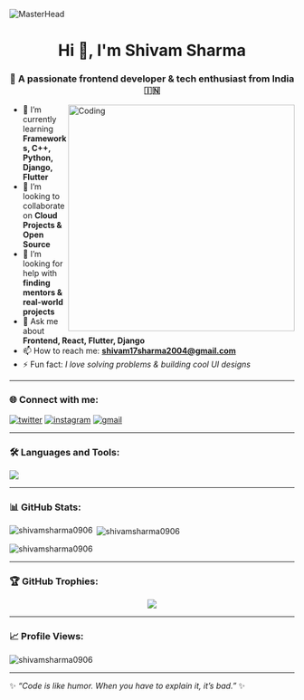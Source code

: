 ![MasterHead](https://1.bp.blogspot.com/-7A4WynwLsMw/XbBpCXG8fHI/AAAAAAAAMt4/uOa1bpLskYgrwGbllhSu2SDj_Mig8SXJQCLcBGAsYHQ/s1600/2000_600px.gif)

<h1 align="center">Hi 👋, I'm Shivam Sharma</h1>
<h3 align="center">🚀 A passionate frontend developer & tech enthusiast from India 🇮🇳</h3>

<img align="right" alt="Coding" width="400" src="https://imgs.search.brave.com/CYcMIZ8cqETgR3yxdYZdDxYsbNAcZpI89FVnRE20BJU/rs:fit:860:0:0:0/g:ce/aHR0cHM6Ly9naWZk/Yi5jb20vaW1hZ2Vz/L2hpZ2gvaS1tLWNv/ZGluZy1tYWNoaW5l/LWFuaW1hdGlvbi1j/ODV0MHNvNWhwaTQ1/cXc1LmdpZg.gif" />

- 🌱 I’m currently learning **Frameworks, C++, Python, Django, Flutter**
- 👯 I’m looking to collaborate on **Cloud Projects & Open Source**
- 🤝 I’m looking for help with **finding mentors & real-world projects**
- 💬 Ask me about **Frontend, React, Flutter, Django**
- 📫 How to reach me: **shivam17sharma2004@gmail.com**
- ⚡ Fun fact: *I love solving problems & building cool UI designs*

---

<h3 align="left">🌐 Connect with me:</h3>
<p align="left">
<a href="https://twitter.com/shivam_sharma" target="blank"><img src="https://img.shields.io/twitter/follow/shivam_sharma?logo=twitter&style=for-the-badge" alt="twitter"/></a>
<a href="https://instagram.com/shiva__m0906" target="blank"><img src="https://img.shields.io/badge/-Instagram-E4405F?logo=instagram&logoColor=white&style=for-the-badge" alt="instagram"/></a>
<a href="mailto:shivam17sharma2004@gmail.com" target="blank"><img src="https://img.shields.io/badge/-Email-D14836?logo=gmail&logoColor=white&style=for-the-badge" alt="gmail"/></a>
</p>

---

<h3 align="left">🛠️ Languages and Tools:</h3>

<p align="left">
<img src="https://skillicons.dev/icons?i=html,css,js,react,flutter,dart,python,django,cpp,c,androidstudio,git,github,vscode,figma" />
</p>

---

<h3 align="left">📊 GitHub Stats:</h3>

<p>
<img align="left" src="https://github-readme-stats.vercel.app/api/top-langs?username=shivamsharma0906&show_icons=true&locale=en&layout=compact&theme=tokyonight" alt="shivamsharma0906" />
</p>

<p>&nbsp;<img align="center" src="https://github-readme-stats.vercel.app/api?username=shivamsharma0906&show_icons=true&locale=en&theme=tokyonight" alt="shivamsharma0906" /></p>

<p><img align="center" src="https://github-readme-streak-stats.herokuapp.com/?user=shivamsharma0906&theme=tokyonight" alt="shivamsharma0906" /></p>

---

<h3 align="left">🏆 GitHub Trophies:</h3>
<p align="center">
  <img src="https://github-profile-trophy.vercel.app/?username=shivamsharma0906&theme=algolia&margin-w=15&margin-h=15&no-frame=true" />
</p>

---

<h3 align="left">📈 Profile Views:</h3>
<p align="left">
  <img src="https://komarev.com/ghpvc/?username=shivamsharma0906&label=Profile%20views&color=0e75b6&style=flat" alt="shivamsharma0906" />
</p>

---

✨ *“Code is like humor. When you have to explain it, it’s bad.”* ✨  
